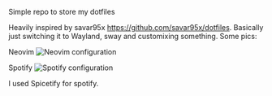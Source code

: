 Simple repo to store my dotfiles

Heavily inspired by savar95x https://github.com/savar95x/dotfiles.
Basically just switching it to Wayland, sway and customixing something. Some pics:

Neovim
![Neovim configuration](https://github.com/Zi0LEO/myRice/blob/main/Images/nvim.png)

Spotify
![Spotify configuration](https://github.com/Zi0LEO/myRice/blob/main/Images/spotify.png)

I used Spicetify for spotify.
